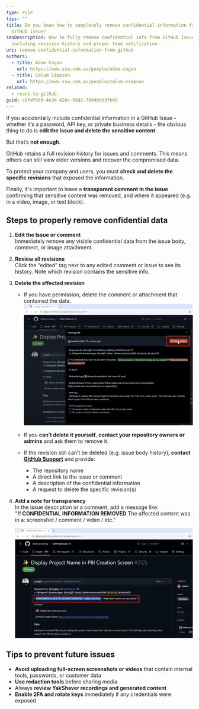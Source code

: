 ```yaml
---
type: rule
tips: ""
title: Do you know how to completely remove confidential information from a
  GitHub Issue?
seoDescription: How to fully remove confidential info from GitHub Issues,
  including revision history and proper team notification.
uri: remove-confidential-information-from-github
authors:
  - title: Adam Cogan
    url: https://www.ssw.com.au/people/adam-cogan
  - title: Calum Simpson
    url: https://www.ssw.com.au/people/calum-simpson
related:
  - react-to-github
guid: c8fdf5dd-4e3d-42bc-95d2-7b940db3fbd0
---
```

If you accidentally include confidential information in a GitHub Issue - whether it’s a password, API key, or private business details - the obvious thing to do is **edit the issue and delete the sensitive content**.

But that’s **not enough**.

GitHub retains a full revision history for issues and comments. This means others can still view older versions and recover the compromised data. 

<!--endintro-->

To protect your company and users, you must **check and delete the specific revisions** that exposed the information.

Finally, it's important to leave a **transparent comment in the issue** confirming that sensitive content was removed, and where it appeared (e.g. in a video, image, or text block).

## Steps to properly remove confidential data

1. **Edit the Issue or comment**\
   Immediately remove any visible confidential data from the issue body, comment, or image attachment.

2. **Review all revisions**\
   Click the “edited” tag next to any edited comment or issue to see its history. Note which revision contains the sensitive info.
3. **Delete the affected revision**

   * If you have permission, delete the comment or attachment that contained the data.
   ![Figure: Delete revisions so compromised data is fully removed](confidential-info-removed-revision-deletion.png)

   * If you **can’t delete it yourself**, **contact your repository owners or admins** and ask them to remove it.
   * If the revision still can’t be deleted (e.g. issue body history), **contact [GitHub Support](https://support.github.com/contact)** and provide:

     * The repository name
     * A direct link to the issue or comment
     * A description of the confidential information
     * A request to delete the specific revision(s)
4. **Add a note for transparency**\
   In the issue description or a comment, add a message like:\
   "**‼️ CONFIDENTIAL INFORMATION REMOVED** The affected content was in a: screenshot / comment / video / etc."  

   ![Figure: Inform about deletions mentioned what it was](confidential-info-removed-comment.png)

## Tips to prevent future issues

* **Avoid uploading full-screen screenshots or videos** that contain internal tools, passwords, or customer data
* **Use redaction tools** before sharing media
* Always **review YakShaver recordings and generated content**
* **Enable 2FA and rotate keys** immediately if any credentials were exposed
